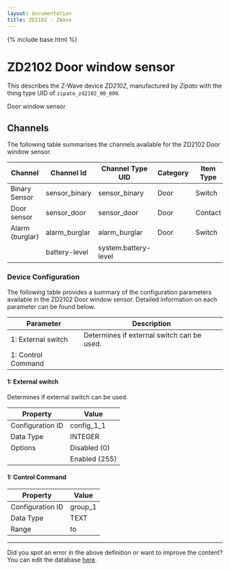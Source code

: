 ```yaml
---
layout: documentation
title: ZD2102 - ZWave
---
```


{% include base.html %}

# ZD2102 Door window sensor

This describes the Z-Wave device *ZD2102*, manufactured by *Zipato* with the thing type UID of ```zipato_zd2102_00_000```. 

Door window sensor


## Channels
The following table summarises the channels available for the ZD2102 Door window sensor.

| Channel | Channel Id | Channel Type UID | Category | Item Type |
|---------|------------|------------------|----------|-----------|
| Binary Sensor | sensor_binary | sensor_binary | Door | Switch |
| Door sensor | sensor_door | sensor_door | Door | Contact |
| Alarm (burglar) | alarm_burglar | alarm_burglar | Door | Switch |
|  | battery-level | system.battery-level |  |  |


### Device Configuration
The following table provides a summary of the configuration parameters available in the ZD2102 Door window sensor.
Detailed information on each parameter can be found below.

| Parameter   | Description |
|-------------|-------------|
| 1: External switch | Determines if external switch can be used. |
| 1: Control Command |  |


#### 1: External switch

Determines if external switch can be used.


| Property         | Value    |
|------------------|----------|
| Configuration ID | config_1_1 |
| Data Type        | INTEGER || Default Value | 0 |
| Options | Disabled (0) |
|  | Enabled (255) |


#### 1: Control Command


| Property         | Value    |
|------------------|----------|
| Configuration ID | group_1 |
| Data Type        | TEXT |
| Range |  to  |


---

Did you spot an error in the above definition or want to improve the content?
You can edit the database [here](http://www.cd-jackson.com/index.php/zwave/zwave-device-database/zwave-device-list/devicesummary/713).

